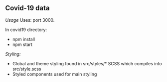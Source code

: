 ## Covid-19 data

_*Usage*_
Uses: port 3000.

In covid19 directory:
* npm install
* npm start

_Styling:_
* Global and theme styling found in src/styles/*  SCSS which compiles into src/style.scss
* Styled components used for main styling